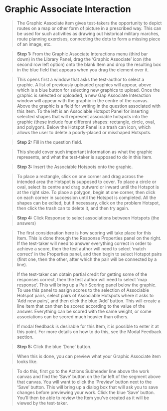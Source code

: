 # Graphic Associate Interaction

>The Graphic Associate item gives test-takers the opportunity to depict routes on a map or other form of picture in a prescribed way. This can be used for such activities as drawing out historical military marches, route planning exercises, connecting the dots to form a missing piece of an image, etc. 

>**Step 1:** From the Graphic Associate Interactions menu (third bar down) in the Library Panel, drag the ‘Graphic Associate’ icon (the second row left option) onto the blank Item and drop the resulting box in the blue field that appears when you drag the element over it.

>This opens first a window that asks the test-author to select a graphic. A list of previously uploaded graphics will appear, above which is a blue button for selecting new graphics to upload. Once the graphic is selected or uploaded, a new Gap Associate Interaction window will appear with the graphic in the centre of the canvas. Above the graphic is a field for writing in the question associated with this Item. To the left is an Associable Hotspot Panel for inserting selected shapes that will represent associable hotspots into the graphic (these include four different shapes: rectangle, circle, oval, and polygon). Below the Hotspot Panel is a trash can icon, which allows the user to delete a poorly-placed or misshaped Hotspots.

>**Step 2:** Fill in the question field. 

>This should cover such important information as what the graphic represents, and what the test-taker is supposed to do in this Item.

>**Step 3:** Insert the Associable Hotspots onto the graphic.

>To place a rectangle, click on one corner and drag across the intended area the Hotspot is supposed to cover. To place a circle or oval, select its centre and drag outward or inward until the Hotspot is at the right size. To place a polygon, begin at one corner, then click on each corner in succession until the Hotspot is completed. All the shapes can be edited, but if necessary, click on the problem Hotspot, then click the trash can to delete it, and then try again.

>**Step 4:** Click Response to select associations between Hotspots (the answers)

>The first consideration here is how scoring will take place for this Item. This is done through the Response Properties panel on the right. If the test-taker will need to answer everything correct in order to achieve a score, then the test author will need to select ‘match correct’ in the Properties panel, and then begin to select Hotspot pairs (first one, then the other, after which the pair will be connected by a line). 

>If the test-taker can obtain partial credit for getting some of the responses correct, then the test author will need to select ‘map response’. This will bring up a Pair Scoring panel below the graphic. To use this panel to assign scores to the selection of Associable Hotspot pairs, select pairs of Associable Hotspots where it asks to ‘Add new pairs’, and then click the blue ‘Add’ button. This will create a line item that can then be scored according to the value of the answer. Everything can be scored with the same weight, or some associations can be scored much heavier than others.

>If modal feedback is desirable for this Item, it is possible to enter it at this point. For more details on how to do this, see the Modal Feedback section.

>**Step 5:** Click the blue ‘Done’ button.

>When this is done, you can preview what your Graphic Associate item looks like.

>To do this, first go to the Actions Subheader line above the work canvas and find the ‘Save’ button on the far left of the segment above that canvas. You will want to click the ‘Preview’ button next to the ‘Save’ button. This will bring up a dialog box that will ask you to save changes before previewing your work. Click the blue ‘Save’ button. You’ll then be able to review the Item you’ve created as it will be viewed by the test-taker.
